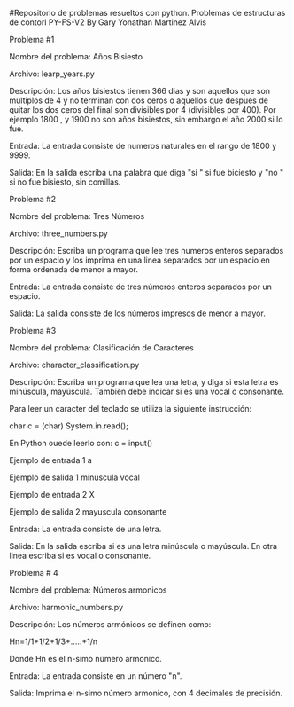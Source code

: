 #Repositorio de problemas resueltos con python.
Problemas de estructuras de contorl PY-FS-V2
By Gary Yonathan Martinez Alvis

Problema #1

Nombre del problema: Años Bisiesto

Archivo: learp_years.py

Descripción: Los años bisiestos tienen 366 dias y son aquellos que son multiplos de 4 y no terminan con dos ceros o aquellos que despues de quitar los dos ceros del final son divisibles por 4 (divisibles por 400). Por ejemplo 1800 , y 1900 no son años bisiestos, sin embargo el año 2000 si lo fue.

Entrada: La entrada consiste de numeros naturales en el rango de 1800 y 9999.

Salida: En la salida escriba una palabra que diga "si " si fue biciesto y "no " si no fue bisiesto, sin comillas.



Problema #2

Nombre del problema: Tres Números

Archivo: three_numbers.py

Descripción: Escriba un programa que lee tres numeros enteros separados por un espacio y los imprima en una linea separados por un espacio en forma ordenada de menor a mayor.

Entrada: La entrada consiste de tres números enteros separados por un espacio.

Salida: La salida consiste de los números impresos de menor a mayor.



Problema #3

Nombre del problema: Clasificación de Caracteres

Archivo: character_classification.py

Descripción: Escriba un programa que lea una letra, y diga si esta letra es minúscula, mayúscula. También debe indicar si es una vocal o consonante.

Para leer un caracter del teclado se utiliza la siguiente instrucción:

char c = (char) System.in.read();

En Python ouede leerlo con:
c = input()

Ejemplo de entrada 1
a

Ejemplo de salida 1
minuscula
vocal

Ejemplo de entrada 2
X

Ejemplo de salida 2
mayuscula
consonante

Entrada: La entrada consiste de una letra.

Salida: En la salida escriba si es una letra minúscula o mayúscula. En  otra linea escriba si es vocal o consonante.


Problema # 4

Nombre del problema: Números armonicos

Archivo: harmonic_numbers.py

Descripción: Los números armónicos se definen como:

Hn=1/1+1/2+1/3+.....+1/n

Donde Hn es el n-simo número armonico.

Entrada: La entrada consiste en un número "n".

Salida: Imprima el n-simo número armonico, con 4 decimales de precisión.

